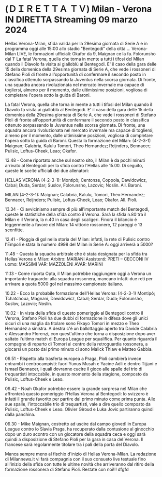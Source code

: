 <h1>(ＤＩＲＥＴＴＡ ＴＶ) Milan - Verona IN DIRETTA Streaming 09 marzo 2024</h1>
Hellas Verona-Milan, sfida valida per la 29esima giornata di Serie A e in programma oggi alle 15:00 allo stadio "Bentegodi" della città ... Verona-Milan LIVE, le formazioni ufficiali: Okafor da 9, Maignan ce la fa. Folorunsho dal 1' La fatal Verona, quella che torna in mente a tutti i tifosi del Milan quando il Diavolo fa visita ai gialloblù al Bentegodi. E' il caso della gara delle 15 della domenica della 29esima giornata di Serie A, che vede i rossoneri di Stefano Pioli di fronte all'opportunità di confermare il secondo posto in classifica ottenuto sorpassando la Juventus nella scorsa giornata. Di fronte, una squadra ancora rivoluzionata nel mercato invernale ma capace di togliersi, almeno per il momento, dalle ultimissime posizioni, vogliosa di completare l'opera sotto la guida di Baroni. 

La fatal Verona, quella che torna in mente a tutti i tifosi del Milan quando il Diavolo fa visita ai gialloblù al Bentegodi. E' il caso della gara delle 15 della domenica della 29esima giornata di Serie A, che vede i rossoneri di Stefano Pioli di fronte all'opportunità di confermare il secondo posto in classifica ottenuto sorpassando la Juventus nella scorsa giornata. Di fronte, una squadra ancora rivoluzionata nel mercato invernale ma capace di togliersi, almeno per il momento, dalle ultimissime posizioni, vogliosa di completare l'opera sotto la guida di Baroni. 
Questa la formazione del Milan: (4-2-3-1) Maignan; Calabria, Kalulu Tomori, Theo Hernandez; Reijnders, Bennacer; Pulisic, Loftus-Cheek, Leao; Okafor. 

13.48 - Come riportato anche sul nostro sito, il Milan è da pochi minuti arrivato al Bentegodi per la sfida contro l'Hellas alle 15.00. Di seguito, queste le scelte ufficiali dei due allenatori: 

HELLAS VERONA (4-2-3-1): Montipò; Centonze, Coppola, Dawidowicz, Cabal; Duda, Serdar; Suslov, Folorunsho, Lazovic; Noslin. All. Baroni.

MILAN (4-2-3-1): Maignan; Calabria, Kalulu, Tomori, Theo Hernandez; Bennacer, Reijnders; Pulisic, Loftus-Cheek, Leao; Okafor. All. Pioli.

13.34 - Ci avviciniamo sempre di più all'importante match del Bentegodi, queste le statistiche della sfida contro il Verona. Sarà la sfida n.80 tra il Milan e il Verona, la n.40 in casa degli scaligeri. Finora il bilancio è leggermente a favore del Milan: 14 vittorie rossonere, 12 pareggi e 13 sconfitte.

12.41 - Pioggia di gol nella storia del Milan: infatti, la rete di Pulisic contro l'Empoli è stata la numero 4998 del Milan in Serie A: oggi arriverà a 5000?

11.48 - Questa la squadra arbitrale che è stata designata per la sfida tra Hellas Verona e Milan: 
Arbitro: MARIANI
Assistenti: PRETI – CECCONI
IV uomo: MASSIMI
VAR: MAZZOLENI
AVAR: MARINI

11.13 - Come riporta Opta, il Milan potrebbe raggiungere oggi a Verona un importante traguardo: alla squadra rossonera, mancano infatti due reti per arrivare a quota 5000 gol nel massimo campionato italiano. 

10.22 - Ecco la probabile formazione dell'Hellas Verona: (4-2-3-1) Montipò; Tchatchoua, Magnani, Dawidowicz, Cabal; Serdar, Duda; Folorunsho, Suslov, Lazovic; Noslin. 

10.02 - In vista della sfida di questo pomeriggio al Bentegodi contro il Verona, Stefano Pioli ha due dubbi di formazione in difesa dove gli unici sicuri di una maglia da titolare sono Fikayo Tomori in mezzo e Theo Hernandez a sinistra. A destra c'è un ballottaggio aperto tra Davide Calabria e Alessandro Florenzi, con quest'ultimo che torna a disposizione dopo aver saltato l'ultimo match di Europa League per squalifica. Per quanto riguarda il compagno di reparto di Tomori al centro della retroguardia rossonera, a giocarsi un posto dal primo minuto ci sono Malick Thiaw e Matteo Gabbia. 

09.51 - Rispetto alla trasferta europea a Praga, Pioli cambierà invece entrambi i centrocampisti: fuori Yunus Musah e Yacine Adli e dentro Tijjani e Ismael Bennacer, i quali dovranno cucire il gioco alle spalle del trio di trequartisti intoccabile, in questo momento della stagione, composto da Pulisic, Loftus-Cheek e Leao. 

09.42 - Noah Okafor potrebbe essere la grande sorpresa nel Milan che affronterà questo pomeriggio l'Hellas Verona al Bentegodi: lo svizzero è infatti il grande favorito per partire dal primo minuto come prima punta. Alle sue spalle, l'intoccabile trio di trequartisti, vale a dire quello composto da Pulisic, Loftus-Cheek e Leao. Olivier Giroud e Luka Jovic partiranno quindi dalla panchina. 

09.30 - Mike Maignan, costretto ad uscire dal campo giovedì in Europa League contro lo Slavia Praga, ha recuperato dalla contusione al ginocchio dopo un duro scontro con un giocatore della squadra ceca e oggi sarà quindi a disposizione di Stefano Pioli per la gara in casa del Verona. Il francese sarà regolarmente titolare tra i pali della porta del Diavolo. 

Manca sempre meno al fischio d'inizio di Hellas Verona-Milan. La redazione di Milannews.it vi farà compagnia con il suo consueto live testuale fino all'inizio della sfida con tutte le ultime novità che arriveranno dal ritiro della formazione rossonera di Stefano Pioli. Restate con noi!!! dfgfd

